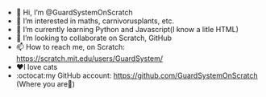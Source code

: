 - 👋 Hi, I’m @GuardSystemOnScratch
- 👀 I’m interested in maths, carnivorusplants, etc.
- 🌱 I’m currently learning Python and Javascript(I know a litle HTML)
- 💞️ I’m looking to collaborate on Scratch, GitHub
- 📫 How to reach me, on Scratch: https://scratch.mit.edu/users/GuardSystem/
- ❤I love cats
- :octocat:my GitHub account: https://github.com/GuardSystemOnScratch (Where you are🤣)
